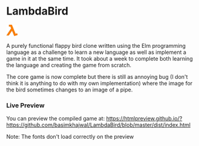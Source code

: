 # LambdaBird

<p align="left">
  <img src="assets/bird.png" alt="Logo" height="30" width="30"/>
</p>

A purely functional flappy bird clone written using the Elm programming language as a challenge to learn a new language as well as implement a game in it at the same time. It took about a week to complete both learning the language and creating the game from scratch.

The core game is now complete but there is still as annoying bug (I don't think it is anything to do with my own implementation) where the image for the bird sometimes changes to an image of a pipe.

### Live Preview

You can preview the compiled game at:
https://htmlpreview.github.io/?https://github.com/basimkhajwal/LambdaBird/blob/master/dist/index.html

Note: The fonts don't load correctly on the preview
